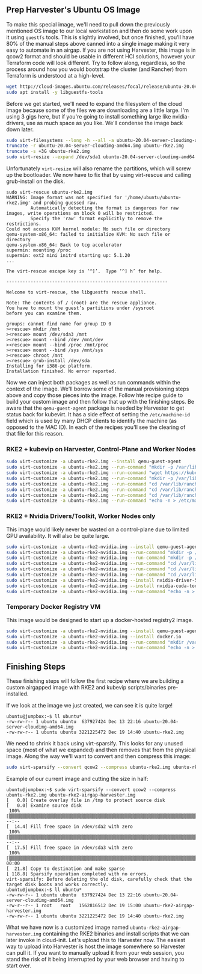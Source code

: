 ## Prep Harvester's Ubuntu OS Image
To make this special image, we'll need to pull down the previously mentioned OS image to our local workstation and then do some work upon it using `guestfs` tools. This is slightly involved, but once finished, you'll have 80% of the manual steps above canned into a single image making it very easy to automate in an airgap. If you are not using Harvester, this image is in qcow2 format and should be usable in different HCI solutions, however your Terraform code will look different. Try to follow along, regardless, so the process around how you would bootstrap the cluster (and Rancher) from Terraform is understood at a high-level.

```bash
wget http://cloud-images.ubuntu.com/releases/focal/release/ubuntu-20.04-server-cloudimg-amd64.img
sudo apt install -y libguestfs-tools
```

Before we get started, we'll need to expand the filesystem of the cloud image because some of the files we are downloading are a little large. I'm using 3 gigs here, but if you're going to install something large like nvidia-drivers, use as much space as you like. We'll condense the image back down later.
```bash
sudo virt-filesystems --long -h --all -a ubuntu-20.04-server-cloudimg-amd64.img
truncate -r ubuntu-20.04-server-cloudimg-amd64.img ubuntu-rke2.img
truncate -s +3G ubuntu-rke2.img
sudo virt-resize --expand /dev/sda1 ubuntu-20.04-server-cloudimg-amd64.img ubuntu-rke2.img
```

Unfortunately `virt-resize` will also rename the partitions, which will screw up the bootloader. We now have to fix that by using virt-rescue and calling grub-install on the disk.
```console
sudo virt-rescue ubuntu-rke2.img 
WARNING: Image format was not specified for '/home/ubuntu/ubuntu-rke2.img' and probing guessed raw.
         Automatically detecting the format is dangerous for raw images, write operations on block 0 will be restricted.
         Specify the 'raw' format explicitly to remove the restrictions.
Could not access KVM kernel module: No such file or directory
qemu-system-x86_64: failed to initialize KVM: No such file or directory
qemu-system-x86_64: Back to tcg accelerator
supermin: mounting /proc
supermin: ext2 mini initrd starting up: 5.1.20
...

The virt-rescue escape key is ‘^]’.  Type ‘^] h’ for help.

------------------------------------------------------------

Welcome to virt-rescue, the libguestfs rescue shell.

Note: The contents of / (root) are the rescue appliance.
You have to mount the guest’s partitions under /sysroot
before you can examine them.

groups: cannot find name for group ID 0
><rescue> mkdir /mnt
><rescue> mount /dev/sda3 /mnt
><rescue> mount --bind /dev /mnt/dev
><rescue> mount --bind /proc /mnt/proc
><rescue> mount --bind /sys /mnt/sys
><rescue> chroot /mnt
><rescue> grub-install /dev/sda
Installing for i386-pc platform.
Installation finished. No error reported.
```

Now we can inject both packages as well as run commands within the context of the image. We'll borrow some of the manual provisioning steps above and copy those pieces into the image. Follow hte recipe guide to build your custom image and then follow that up with the finishing steps. Be aware that the `qemu-guest-agent` package is needed by Harvester to get status back for kubevirt. It has a side effect of setting the `/etc/machine-id` field which is used by many DHCP clients to identify the machine (as opposed to the MAC ID). In each of the recipes you'll see the clearing of that file for this reason.

### RKE2 + kubevip on Harvester, Control-Plane and Worker Nodes

```bash
sudo virt-customize -a ubuntu-rke2.img --install qemu-guest-agent
sudo virt-customize -a ubuntu-rke2.img --run-command "mkdir -p /var/lib/rancher/rke2-artifacts && wget https://get.rke2.io -O /var/lib/rancher/install.sh && chmod +x /var/lib/rancher/install.sh"
sudo virt-customize -a ubuntu-rke2.img --run-command "wget https://kube-vip.io/k3s -O /var/lib/rancher/kube-vip-k3s && chmod +x /var/lib/rancher/kube-vip-k3s"
sudo virt-customize -a ubuntu-rke2.img --run-command "mkdir -p /var/lib/rancher/rke2/server/manifests && wget https://kube-vip.io/manifests/rbac.yaml -O /var/lib/rancher/rke2/server/manifests/kube-vip-rbac.yaml"
sudo virt-customize -a ubuntu-rke2.img --run-command "cd /var/lib/rancher/rke2-artifacts && curl -sLO https://github.com/rancher/rke2/releases/download/v1.24.8+rke2r1/rke2.linux-amd64.tar.gz"
sudo virt-customize -a ubuntu-rke2.img --run-command "cd /var/lib/rancher/rke2-artifacts && curl -sLO https://github.com/rancher/rke2/releases/download/v1.24.8+rke2r1/sha256sum-amd64.txt"
sudo virt-customize -a ubuntu-rke2.img --run-command "cd /var/lib/rancher/rke2-artifacts && curl -sLO https://github.com/rancher/rke2/releases/download/v1.24.8+rke2r1/rke2-images.linux-amd64.tar.zst"
sudo virt-customize -a ubuntu-rke2.img --run-command "echo -n > /etc/machine-id"
```

### RKE2 + Nvidia Drivers/Toolkit, Worker Nodes only

This image would likely never be wasted on a control-plane due to limited GPU availability. It will also be quite large.

```bash
sudo virt-customize -a ubuntu-rke2-nvidia.img --install qemu-guest-agent
sudo virt-customize -a ubuntu-rke2-nvidia.img --run-command "mkdir -p /var/lib/rancher/rke2-artifacts && wget https://get.rke2.io -O /var/lib/rancher/install.sh && chmod +x /var/lib/rancher/install.sh"
sudo virt-customize -a ubuntu-rke2-nvidia.img --run-command "mkdir -p /var/lib/rancher/rke2/server/manifests"
sudo virt-customize -a ubuntu-rke2-nvidia.img --run-command "cd /var/lib/rancher/rke2-artifacts && curl -sLO https://github.com/rancher/rke2/releases/download/v1.24.8+rke2r1/rke2.linux-amd64.tar.gz"
sudo virt-customize -a ubuntu-rke2-nvidia.img --run-command "cd /var/lib/rancher/rke2-artifacts && curl -sLO https://github.com/rancher/rke2/releases/download/v1.24.8+rke2r1/sha256sum-amd64.txt"
sudo virt-customize -a ubuntu-rke2-nvidia.img --run-command "cd /var/lib/rancher/rke2-artifacts && curl -sLO https://github.com/rancher/rke2/releases/download/v1.24.8+rke2r1/rke2-images.linux-amd64.tar.zst"
sudo virt-customize -a ubuntu-rke2-nvidia.img --install nvidia-driver-520
sudo virt-customize -a ubuntu-rke2-nvidia.img --install nvidia-cuda-toolkit
sudo virt-customize -a ubuntu-rke2-nvidia.img --run-command "echo -n > /etc/machine-id"
```

### Temporary Docker Registry VM

This image would be designed to start up a docker-hosted registry2 image.

```bash
sudo virt-customize -a ubuntu-rke2-nvidia.img --install qemu-guest-agent
sudo virt-customize -a ubuntu-rke2-nvidia.img --install docker.io
sudo virt-customize -a ubuntu-rke2-nvidia.img --run-command "mkdir /var/lib/images && docker image save registry:2 -o /var/lib/images/registry.tar"
sudo virt-customize -a ubuntu-rke2-nvidia.img --run-command "echo -n > /etc/machine-id"
```


## Finishing Steps

These finishing steps will follow the first recipe where we are building a custom airgapped image with RKE2 and kubevip scripts/binaries pre-installed.

If we look at the image we just created, we can see it is quite large!
```console
ubuntu@jumpbox:~$ ll ubuntu*
-rw-rw-r-- 1 ubuntu ubuntu  637927424 Dec 13 22:16 ubuntu-20.04-server-cloudimg-amd64.img
-rw-rw-r-- 1 ubuntu ubuntu 3221225472 Dec 19 14:40 ubuntu-rke2.img
```

We need to shrink it back using virt-sparsify. This looks for any unused space (most of what we expanded) and then removes that from the physical image. Along the way we'll want to convert and then compress this image:
```bash
sudo virt-sparsify --convert qcow2 --compress ubuntu-rke2.img ubuntu-rke2-airgap-harvester.img
```

Example of our current image and cutting the size in half:
```console
ubuntu@jumpbox:~$ sudo virt-sparsify --convert qcow2 --compress ubuntu-rke2.img ubuntu-rke2-airgap-harvester.img
[   0.0] Create overlay file in /tmp to protect source disk
[   0.0] Examine source disk
 100% ⟦▒▒▒▒▒▒▒▒▒▒▒▒▒▒▒▒▒▒▒▒▒▒▒▒▒▒▒▒▒▒▒▒▒▒▒▒▒▒▒▒▒▒▒▒▒▒▒▒▒▒▒▒▒▒▒▒▒▒▒▒▒▒▒▒▒▒▒▒▒▒▒▒▒▒▒▒▒▒▒▒▒▒▒▒▒▒▒▒▒▒▒▒▒▒▒▒▒▒▒▒▒▒▒▒▒▒▒▒▒▒▒▒▒▒▒▒▒▒▒▒▒▒▒▒▒▒▒▒▒▒▒▒▒▒▒▒▒▒▒▒▒⟧ --:--
[  14.4] Fill free space in /dev/sda2 with zero
 100% ⟦▒▒▒▒▒▒▒▒▒▒▒▒▒▒▒▒▒▒▒▒▒▒▒▒▒▒▒▒▒▒▒▒▒▒▒▒▒▒▒▒▒▒▒▒▒▒▒▒▒▒▒▒▒▒▒▒▒▒▒▒▒▒▒▒▒▒▒▒▒▒▒▒▒▒▒▒▒▒▒▒▒▒▒▒▒▒▒▒▒▒▒▒▒▒▒▒▒▒▒▒▒▒▒▒▒▒▒▒▒▒▒▒▒▒▒▒▒▒▒▒▒▒▒▒▒▒▒▒▒▒▒▒▒▒▒▒▒▒▒▒▒⟧ --:--
[  17.5] Fill free space in /dev/sda3 with zero
 100% ⟦▒▒▒▒▒▒▒▒▒▒▒▒▒▒▒▒▒▒▒▒▒▒▒▒▒▒▒▒▒▒▒▒▒▒▒▒▒▒▒▒▒▒▒▒▒▒▒▒▒▒▒▒▒▒▒▒▒▒▒▒▒▒▒▒▒▒▒▒▒▒▒▒▒▒▒▒▒▒▒▒▒▒▒▒▒▒▒▒▒▒▒▒▒▒▒▒▒▒▒▒▒▒▒▒▒▒▒▒▒▒▒▒▒▒▒▒▒▒▒▒▒▒▒▒▒▒▒▒▒▒▒▒▒▒▒▒▒▒▒▒▒⟧ 00:00
[  21.8] Copy to destination and make sparse
[ 118.8] Sparsify operation completed with no errors.
virt-sparsify: Before deleting the old disk, carefully check that the 
target disk boots and works correctly.
ubuntu@jumpbox:~$ ll ubuntu*
-rw-rw-r-- 1 ubuntu ubuntu  637927424 Dec 13 22:16 ubuntu-20.04-server-cloudimg-amd64.img
-rw-r--r-- 1 root   root   1562816512 Dec 19 15:00 ubuntu-rke2-airgap-harvester.img
-rw-rw-r-- 1 ubuntu ubuntu 3221225472 Dec 19 14:40 ubuntu-rke2.img
```

What we have now is a customized image named `ubuntu-rke2-airgap-harvester.img` containing the RKE2 binaries and install scripts that we can later invoke in cloud-init. Let's upload this to Harvester now. The easiest way to upload into Harvester is host the image somewhere so Harvester can pull it. If you want to manually upload it from your web session, you stand the risk of it being interrupted by your web browser and having to start over.